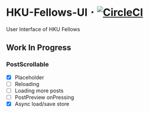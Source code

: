 # HKU-Fellows-UI 𐄁 [![CircleCI](https://circleci.com/gh/cedricpoon/HKU-Fellows-UI.svg?style=svg&circle-token=6906d9c71c73274b18d21eaa58b8ed232551473d)](https://circleci.com/gh/cedricpoon/HKU-Fellows-UI)
User Interface of HKU Fellows
## Work In Progress
### PostScrollable
- [x] Placeholder
- [ ] Reloading
- [ ] Loading more posts
- [ ] PostPreview onPressing
- [x] Async load/save store
